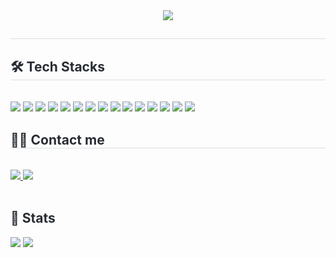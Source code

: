 <div align= "center">
   <img src="https://capsule-render.vercel.app/api?type=transparent&color=gradient&height=120&text=Farmer's%20Code%20Farm&animation=fadeIn&fontColor=9edb1a&fontSize=60" />
   </div>
   <div style="text-align: left;"> 
   <h2 style="border-bottom: 1px solid #d8dee4; color: #282d33;">  </h2>  
   <div style="font-weight: 700; font-size: 15px; text-align: left; color: #282d33;">  </div> 
   </div>
   <div style="text-align: left;">
   <h2 style="border-bottom: 1px solid #d8dee4; color: #282d33;"> 🛠️ Tech Stacks </h2> <br> 
   <div style="margin: ; text-align: left;" "text-align: left;"> <img src="https://img.shields.io/badge/Tensorflow-FF6F00?style=for-the-badge&logo=Tensorflow&logoColor=white">
         <img src="https://img.shields.io/badge/MySQL-4479A1?style=for-the-badge&logo=MySQL&logoColor=white">
         <img src="https://img.shields.io/badge/Bootstrap-7952B3?style=for-the-badge&logo=Bootstrap&logoColor=white">
         <img src="https://img.shields.io/badge/Django-092E20?style=for-the-badge&logo=Django&logoColor=white">
         <img src="https://img.shields.io/badge/Git-F05032?style=for-the-badge&logo=Git&logoColor=white">
         <img src="<https://img.shields.io/badge/Python-3776AB?style=for-the-badge&logo=Python&logoColor=white>">
         <img src="<https://img.shields.io/badge/PyTorch-EE4C2C?style=for-the-badge&logo=PyTorch&logoColor=white>">
         <img src="<https://img.shields.io/badge/Flask-000000?style=for-the-badge&logo=Flask&logoColor=white>">
         <img src="<https://img.shields.io/badge/Amazon> S3-569A31?&style=for-the-badge&logo=Amazon S3&logoColor=white">
         <img src="https://img.shields.io/badge/html5-%23E34F26.svg?&style=for-the-badge&logo=html5&logoColor=white" />
      <img src="https://img.shields.io/badge/css3-%231572B6.svg?&style=for-the-badge&logo=css3&logoColor=white" />
         <img src="https://img.shields.io/badge/python-%233776AB.svg?&style=for-the-badge&logo=python&logoColor=white" />
      	<img src="https://img.shields.io/badge/flask-%23000000.svg?&style=for-the-badge&logo=flask&logoColor=white" />
      <img src="https://img.shields.io/badge/fastapi-%23009688.svg?&style=for-the-badge&logo=fastapi&logoColor=white" />
      <img src="https://img.shields.io/badge/django-%23092E20.svg?&style=for-the-badge&logo=django&logoColor=white" />
         </div>
   </div>
    <div style="text-align: left;">
   <h2 style="border-bottom: 1px solid #d8dee4; color: #282d33;"> 🧑‍💻 Contact me </h2> <br> 
   <div style="text-align: left;"> <a href=https://velog.io/@hktysh/posts> <img src="https://img.shields.io/badge/Velog-20C997?style=for-the-badge&logo=Velog&logoColor=white&link=https://velog.io/@hktysh/posts"> </a>
        <a href=mailto:hktysh@nextrunners.co.kr> <img src="https://img.shields.io/badge/Gmail-EA4335?style=for-the-badge&logo=Gmail&logoColor=white&link=mailto:hktysh@nextrunners.co.kr"> </a>
         </div>  <br> 
   <div style="text-align: left;">  </div> 
   </div>
   <div style="text-align: left;">
  <h2 style="border-bottom: 1px solid #; color: #282d33;"> 🏅 Stats </h2> 
       <div style="text-align: left;"> 
             <img src="https://github-readme-stats.vercel.app/api/top-langs/?username=Baehyeonu&layout=compact&hide=javascript,css,scss&langs_count=8"/>
<img src=https://github-readme-stats.vercel.app/api?username=gkw314&show_icons=true
         /> </div> 
   </div>

